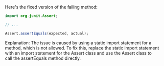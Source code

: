 Here's the fixed version of the failing method:
```java
import org.junit.Assert;

// ...

Assert.assertEquals(expected, actual);
```
Explanation:
The issue is caused by using a static import statement for a method, which is not allowed. To fix this, replace the static import statement with an import statement for the Assert class and use the Assert class to call the assertEquals method directly.